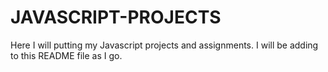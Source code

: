 # JAVASCRIPT-PROJECTS

Here I will putting my Javascript projects and assignments. I will be adding to this README file as I go.
